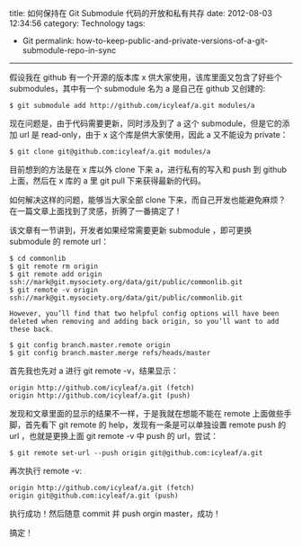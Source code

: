 title: 如何保持在 Git Submodule 代码的开放和私有共存
date: 2012-08-03 12:34:56
category: Technology
tags:
- Git
permalink: how-to-keep-public-and-private-versions-of-a-git-submodule-repo-in-sync

---

假设我在 github 有一个开源的版本库 x 供大家使用，该库里面又包含了好些个 submodules，其中有一个 submodule 名为 a 是自己在 github 又创建的:

```
$ git submodule add http://github.com/icyleaf/a.git modules/a
```

现在问题是，由于代码需要更新，同时涉及到了 a 这个 submodule，但是它的添加 url 是 read-only，由于 x 这个库是供大家使用，因此 a 又不能设为 private：

```
$ git clone git@github.com:icyleaf/a.git modules/a
```

目前想到的方法是在 x 库以外 clone 下来 a，进行私有的写入和 push 到 github 上面，然后在 x 库的 a 里 git pull 下来获得最新的代码。

如何解决这样的问题，能够当大家全部 clone 下来，而自己开发也能避免麻烦？在一篇文章上面找到了灵感，折腾了一番搞定了 !

该文章有一节讲到，开发者如果经常需要更新 submodule ，即可更换 submodule 的 remote url：

```
$ cd commonlib
$ git remote rm origin
$ git remote add origin ssh://mark@git.mysociety.org/data/git/public/commonlib.git
$ git remote -v origin ssh://mark@git.mysociety.org/data/git/public/commonlib.git

However, you’ll find that two helpful config options will have been
deleted when removing and adding back origin, so you’ll want to add
these back.

$ git config branch.master.remote origin
$ git config branch.master.merge refs/heads/master
```

首先我也先对 a 进行 git remote -v，结果显示：

```
origin http://github.com/icyleaf/a.git (fetch)
origin http://github.com/icyleaf/a.git (push)
```

发现和文章里面的显示的结果不一样，于是我就在想能不能在 remote
上面做些手脚，首先看下 git remote 的 help，发现有一条是可以单独设置 remote
push 的 url ，也就是更换上面 git remote -v 中 push 的 url，尝试：

```
$ git remote set-url --push origin git@github.com:icyleaf/a.git
```

再次执行 remote -v:

```
origin http://github.com/icyleaf/a.git (fetch)
origin git@github.com:icyleaf/a.git (push)
```

执行成功！然后随意 commit 并 push orgin master，成功！

搞定！
